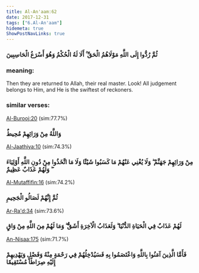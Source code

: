 ```yaml
---
title: Al-An'aam:62
date: 2017-12-31
tags: ["6.Al-An'aam"]
hidemeta: true 
ShowPostNavLinks: true 
---
```

### ثُمَّ رُدُّوا إِلَى اللَّهِ مَوْلَاهُمُ الْحَقِّ ۚ أَلَا لَهُ الْحُكْمُ وَهُوَ أَسْرَعُ الْحَاسِبِينَ
### meaning: 
Then they are returned to Allah, their real master. Look! All judgement belongs to Him, and He is the swiftest of reckoners.
### similar verses: 

[Al-Burooj:20](/85/20) (sim:77.7%)

### وَاللَّهُ مِنْ وَرَائِهِمْ مُحِيطٌ

[Al-Jaathiya:10](/45/10) (sim:74.3%)

### مِنْ وَرَائِهِمْ جَهَنَّمُ ۖ وَلَا يُغْنِي عَنْهُمْ مَا كَسَبُوا شَيْئًا وَلَا مَا اتَّخَذُوا مِنْ دُونِ اللَّهِ أَوْلِيَاءَ ۖ وَلَهُمْ عَذَابٌ عَظِيمٌ

[Al-Mutaffifin:16](/83/16) (sim:74.2%)

### ثُمَّ إِنَّهُمْ لَصَالُو الْجَحِيمِ

[Ar-Ra'd:34](/13/34) (sim:73.6%)

### لَهُمْ عَذَابٌ فِي الْحَيَاةِ الدُّنْيَا ۖ وَلَعَذَابُ الْآخِرَةِ أَشَقُّ ۖ وَمَا لَهُمْ مِنَ اللَّهِ مِنْ وَاقٍ

[An-Nisaa:175](/4/175) (sim:71.7%)

### فَأَمَّا الَّذِينَ آمَنُوا بِاللَّهِ وَاعْتَصَمُوا بِهِ فَسَيُدْخِلُهُمْ فِي رَحْمَةٍ مِنْهُ وَفَضْلٍ وَيَهْدِيهِمْ إِلَيْهِ صِرَاطًا مُسْتَقِيمًا

